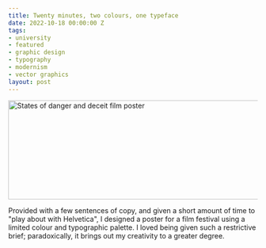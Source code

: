 ```yaml
---
title: Twenty minutes, two colours, one typeface
date: 2022-10-18 00:00:00 Z
tags:
- university
- featured
- graphic design
- typography
- modernism
- vector graphics
layout: post
---
```


<img src="https://bradleysans.uk/projects/deceit/yellow.png" height="200px" width="600px" alt="States of danger and deceit film poster" class="featureImage">
                    <p>Provided with a few sentences of copy, and given a short amount of time to "play about with Helvetica", I designed a poster for a film festival using a limited colour and typographic palette. I loved being given such a restrictive brief; paradoxically, it brings out my creativity to a greater degree.</p>
